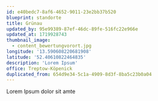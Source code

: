 ```yaml
---
id: e40bedc7-8af6-4652-9011-23e2bb37b520
blueprint: standorte
title: Grünau
updated_by: 95e99389-87ef-46dc-89fe-516fc22e966e
updated_at: 1719928743
thumbnail_image:
  - content_bewertungvorort.jpg
longitude: '13.590608220681908'
latitude: '52.40610822464835'
description: 'Lorem Ipsum'
office: Treptow-Köpenick
duplicated_from: 654d9e34-5c1a-4909-8d3f-8ba5c23b0a04
---
```

Lorem Ipsum dolor sit amte
